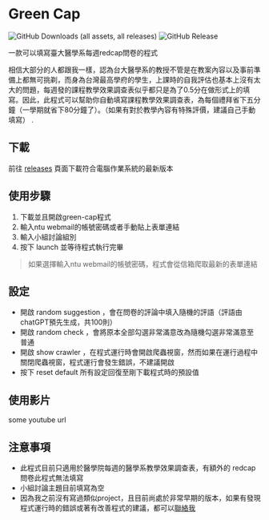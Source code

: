 # Green Cap

![GitHub Downloads (all assets, all releases)](https://img.shields.io/github/downloads/Yu-hc/form_filler/total)
![GitHub Release](https://img.shields.io/github/v/release/Yu-hc/form_filler)



一款可以填寫臺大醫學系每週redcap問卷的程式

相信大部分的人都跟我一樣，認為台大醫學系的教授不管是在教案內容以及事前準備上都無可挑剃，而身為台灣最高學府的學生，上課時的自我評估也基本上沒有太大的問題，每週發的課程教學效果調查表似乎都只是為了0.5分在做形式上的填寫。因此，此程式可以幫助你自動填寫課程教學效果調查表，為每個禮拜省下五分鐘（一學期就省下80分鐘了）。（如果有對於教學內容有特殊評價，建議自己手動填寫）
.

## 下載

前往 [releases](https://github.com/Yu-hc/form_filler/releases) 頁面下載符合電腦作業系統的最新版本

## 使用步驟

1. 下載並且開啟green-cap程式
2. 輸入ntu webmail的帳號密碼或者手動貼上表單連結
3. 輸入小組討論組別
4. 按下 launch 並等待程式執行完畢

> 如果選擇輸入ntu webmail的帳號密碼，程式會從信箱爬取最新的表單連結

## 設定

- 開啟 random suggestion ，會在問卷的評論中填入隨機的評語（評語由chatGPT預先生成，共100則）
- 開啟 random check ，會將原本全部勾選非常滿意改為隨機勾選非常滿意至普通
- 開啟 show crawler ，在程式運行時會開啟爬蟲視窗，然而如果在運行過程中關閉爬蟲視窗，程式運行會發生錯誤，不建議開啟
- 按下 reset default 所有設定回復至剛下載程式時的預設值

## 使用影片

some youtube url

## 注意事項

- 此程式目前只適用於醫學院每週的醫學系教學效果調查表，有額外的 redcap 問卷此程式無法填寫
- 小組討論主題目前填寫為空
- 因為我之前沒有寫過類似project，且目前尚處於非常早期的版本，如果有發現程式運行時的錯誤或著有改善程式的建議，都可以[聯絡我](mailto:damingwang0007@gmail.com)
